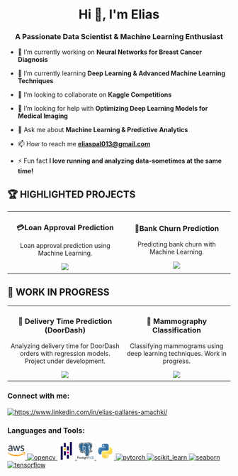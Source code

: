 <h1 align="center">Hi 👋, I'm Elias</h1>
<h3 align="center">A Passionate Data Scientist & Machine Learning Enthusiast</h3>

- 🧠  I’m currently working on **Neural Networks for Breast Cancer Diagnosis**

- 🌱 I’m currently learning **Deep Learning & Advanced Machine Learning Techniques**

- 👯 I’m looking to collaborate on **Kaggle Competitions**

- 🤝 I’m looking for help with **Optimizing Deep Learning Models for Medical Imaging**

- 💬 Ask me about **Machine Learning & Predictive Analytics**

- 📫 How to reach me **eliaspal013@gmail.com**

- ⚡ Fun fact **I love running and analyzing data-sometimes at the same time!**
## 🏆 HIGHLIGHTED PROJECTS 

<table>
  <tr>
    <td align="center">
      <h3>💳Loan Approval Prediction</h3>
      <a href="https://github.com/eliaspal/loan_approval">
      </a>
      <p>Loan approval prediction using Machine Learning.</p>
      <a href="https://github.com/eliaspal/loan_approval">
        <img src="https://img.shields.io/badge/Code-000000?style=for-the-badge&logo=github"/>
      </a>
    </td>
    <td align="center">
      <h3>🏦Bank Churn Prediction</h3>
      <a href="https://github.com/eliaspal/bank-churn">
      </a>
      <p>Predicting bank churn with Machine Learning.</p>
      <a href="https://github.com/eliaspal/bank-churn">
        <img src="https://img.shields.io/badge/Code-000000?style=for-the-badge&logo=github"/>
      </a>
    </td>
  </tr>
</table>

## 🚧 WORK IN PROGRESS

<table>
  <tr>
  <td align="center">
      <h3>🛵 Delivery Time Prediction (DoorDash)</h3>
      <a href="https://github.com/eliaspal/Delivery-Time_DoorDash">
      </a>
      <p>Analyzing delivery time for DoorDash orders with regression models. Project under development.</p>
      <a href="https://github.com/eliaspal/bank-churn">
        <img src="https://img.shields.io/badge/Code-000000?style=for-the-badge&logo=github"/>
       </a>
    </td>
    <td align="center">
      <h3>🩻 Mammography Classification</h3>
      <a href="https://github.com/eliaspal/Mammography_Classification-">
      </a>
      <p>Classifying mammograms using deep learning techniques. Work in progress.</p>
      <a href="https://github.com/eliaspal/bank-churn">
        <img src="https://img.shields.io/badge/Code-000000?style=for-the-badge&logo=github"/>
      </a>
    </td>
  </tr>
</table>


<h3 align="left">Connect with me:</h3>
<p align="left">
<a href="https://linkedin.com/in/https://www.linkedin.com/in/elias-pallares-amachki/" target="blank"><img align="center" src="https://raw.githubusercontent.com/rahuldkjain/github-profile-readme-generator/master/src/images/icons/Social/linked-in-alt.svg" alt="https://www.linkedin.com/in/elias-pallares-amachki/" height="30" width="40" /></a>
</p>

<h3 align="left">Languages and Tools:</h3>
<p align="left"> <a href="https://aws.amazon.com" target="_blank" rel="noreferrer"> <img src="https://raw.githubusercontent.com/devicons/devicon/master/icons/amazonwebservices/amazonwebservices-original-wordmark.svg" alt="aws" width="40" height="40"/> </a> <a href="https://opencv.org/" target="_blank" rel="noreferrer"> <img src="https://www.vectorlogo.zone/logos/opencv/opencv-icon.svg" alt="opencv" width="40" height="40"/> </a> <a href="https://pandas.pydata.org/" target="_blank" rel="noreferrer"> <img src="https://raw.githubusercontent.com/devicons/devicon/2ae2a900d2f041da66e950e4d48052658d850630/icons/pandas/pandas-original.svg" alt="pandas" width="40" height="40"/> </a> <a href="https://www.postgresql.org" target="_blank" rel="noreferrer"> <img src="https://raw.githubusercontent.com/devicons/devicon/master/icons/postgresql/postgresql-original-wordmark.svg" alt="postgresql" width="40" height="40"/> </a> <a href="https://www.python.org" target="_blank" rel="noreferrer"> <img src="https://raw.githubusercontent.com/devicons/devicon/master/icons/python/python-original.svg" alt="python" width="40" height="40"/> </a> <a href="https://pytorch.org/" target="_blank" rel="noreferrer"> <img src="https://www.vectorlogo.zone/logos/pytorch/pytorch-icon.svg" alt="pytorch" width="40" height="40"/> </a> <a href="https://scikit-learn.org/" target="_blank" rel="noreferrer"> <img src="https://upload.wikimedia.org/wikipedia/commons/0/05/Scikit_learn_logo_small.svg" alt="scikit_learn" width="40" height="40"/> </a> <a href="https://seaborn.pydata.org/" target="_blank" rel="noreferrer"> <img src="https://seaborn.pydata.org/_images/logo-mark-lightbg.svg" alt="seaborn" width="40" height="40"/> </a> <a href="https://www.tensorflow.org" target="_blank" rel="noreferrer"> <img src="https://www.vectorlogo.zone/logos/tensorflow/tensorflow-icon.svg" alt="tensorflow" width="40" height="40"/> </a> </p>
